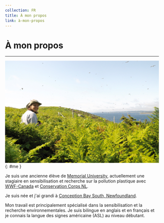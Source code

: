 ```yaml
---
collection: FR
title: À mon propos
link: à-mon-propos
---
```


# À mon propos

---

![Emily Wells](/assets/images/me.jpg){: #me }


Je suis une ancienne élève de [Memorial University](https://www.mun.ca), actuellement une stagiaire en sensibilisation et recherche sur la pollution plastique avec [WWF-Canada](http://www.wwf.ca/) et [Conservation Corps NL](http://www.ccnl.ca/).

Je suis née et j'ai grandi à [Conception Bay South, Newfoundland](https://goo.gl/maps/L1VTgUeWwL2wycue6).

Mon travail est principalement spécialisé dans la sensibilisation et la recherche environnementales. Je suis bilingue en anglais et en français et je connais la langue des signes américaine (ASL) au niveau débutant.

